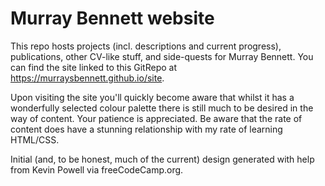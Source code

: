 # Murray Bennett website

This repo hosts projects (incl. descriptions and current progress), publications, other CV-like stuff, and side-quests for Murray Bennett. 
You can find the site linked to this GitRepo at https://murraysbennett.github.io/site.

Upon visiting the site you'll quickly become aware that whilst it has a wonderfully selected colour palette there is still much to be desired in the way of content. Your patience is appreciated. Be aware that the rate of content does have a stunning relationship with my rate of learning HTML/CSS.

Initial (and, to be honest, much of the current) design generated with help from Kevin Powell via freeCodeCamp.org.
